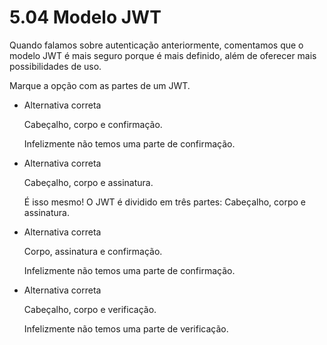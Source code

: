 # 5.04 Modelo JWT
Quando falamos sobre autenticação anteriormente, comentamos que o modelo JWT é mais seguro porque é mais definido, além de oferecer mais possibilidades de uso.

Marque a opção com as partes de um JWT.

- Alternativa correta
    
    Cabeçalho, corpo e confirmação.
    
    Infelizmente não temos uma parte de confirmação.
    
- Alternativa correta
    
    Cabeçalho, corpo e assinatura.
    
    É isso mesmo! O JWT é dividido em três partes: Cabeçalho, corpo e assinatura.
    
- Alternativa correta
    
    Corpo, assinatura e confirmação.
    
    Infelizmente não temos uma parte de confirmação.
    
- Alternativa correta
    
    Cabeçalho, corpo e verificação.
    
    Infelizmente não temos uma parte de verificação.